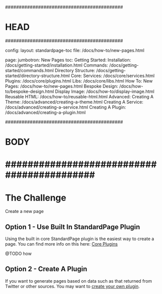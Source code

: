 ###########################################
# HEAD
###########################################

config: 
  layout: standardpage-toc
  file: /docs/how-to/new-pages.html

page: 
  jumbotron: New Pages
  toc:
    Getting Started: 
      Installation: /docs/getting-started/installation.html
      Commands: /docs/getting-started/commands.html
      Directory Structure: /docs/getting-started/directory-structure.html
    Core:
      Services: /docs/core/services.html
      Plugins: /docs/core/plugins.html
      Libs: /docs/core/libs.html
    How To:
      New Pages: /docs/how-to/new-pages.html
      Bespoke Design: /docs/how-to/bespoke-design.html
      Display Image: /docs/how-to/display-image.html
      Reusable HTML: /docs/how-to/reusable-html.html
    Advanced:
      Creating A Theme: /docs/advanced/creating-a-theme.html
      Creating A Service: /docs/advanced/creating-a-service.html
      Creating A Plugin: /docs/advanced/creating-a-plugin.html

###########################################
# BODY
###########################################
=====

# The Challenge

Create a new page

## Option 1 - Use Built In StandardPage Plugin

Using the built in core StandardPage plugin is the easiest way to create a page. You can find more info on this here: [Core Plugins](/docs/core/plugins.md)

@TODO how

## Option 2 - Create A Plugin

If you want to generate pages based on data such as that returned from Twitter or other sources. You may want to [create your own plugin](/docs/advanced/creating-a-plugin).